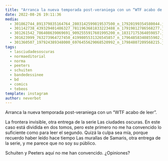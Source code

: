 ```yaml
---
title: "Arranca la nueva temporada post-veraniega con un “WTF acabo de leer”"
date: 2022-08-26 19:11:36
media: 
  - 301862744_891379835164764_2803142599819537500_n_17920199354580044.jpg
  - 301142738_439329401486327_7811963681833223488_n_17919812786568277.jpg
  - 301261542_786408639069691_9092555917601995200_n_18317175364059857.jpg
  - 301623999_763273964727450_4199805531326545857_n_17964858340855902.jpg
  - 301360507_197924389348000_6976455629068520992_n_17984807209568215.jpg
tags: 
  - lasciudadesoscuras
  - normaeditorial
  - norma
  - peeters
  - schuiten
  - bandedessinee
  - bd
  - comics
  - tebeos
template: instagram
author: neverbot
---
```


Arranca la nueva temporada post-veraniega con un “WTF acabo de leer”.

La frontera invisible, otra entrega de la serie Las ciudades oscuras. En este caso está dividida en dos tomos, pero este primero no me ha convencido lo suficiente como para leer el segundo. Quizá la culpa sea mía, porque recuerdo haber leído hace tiempo Las murallas de Samaris, otra entrega de la serie, y me parece que no soy su público. 

Schuiten y Peeters aquí no me han convencido. ¿Opiniones?
